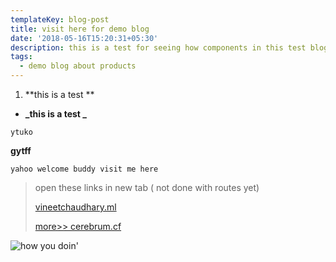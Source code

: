 ```yaml
---
templateKey: blog-post
title: visit here for demo blog
date: '2018-05-16T15:20:31+05:30'
description: this is a test for seeing how components in this test blog works
tags:
  - demo blog about products
---
```

1. **this is a test **

* **_this is a test _**

`ytuko`

**gytff**

```
yahoo welcome buddy visit me here
```

> open these links in new tab ( not done with routes yet)
>
> [vineetchaudhary.ml](vineetchaudhary.ml)
>
> [more>> cerebrum.cf](cerebrum.cf)

![how you doin'](/img/jumbotron.jpg)
